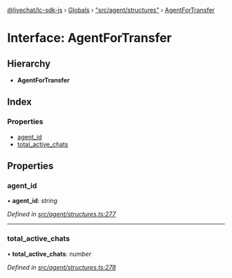 [@livechat/lc-sdk-js](../README.md) › [Globals](../globals.md) › ["src/agent/structures"](../modules/_src_agent_structures_.md) › [AgentForTransfer](_src_agent_structures_.agentfortransfer.md)

# Interface: AgentForTransfer

## Hierarchy

* **AgentForTransfer**

## Index

### Properties

* [agent_id](_src_agent_structures_.agentfortransfer.md#agent_id)
* [total_active_chats](_src_agent_structures_.agentfortransfer.md#total_active_chats)

## Properties

###  agent_id

• **agent_id**: *string*

*Defined in [src/agent/structures.ts:277](https://github.com/livechat/lc-sdk-js/blob/228cb10/src/agent/structures.ts#L277)*

___

###  total_active_chats

• **total_active_chats**: *number*

*Defined in [src/agent/structures.ts:278](https://github.com/livechat/lc-sdk-js/blob/228cb10/src/agent/structures.ts#L278)*
